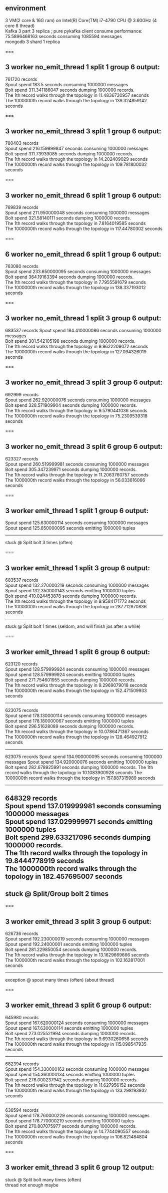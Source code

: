 environment
---
3 VM(2 core & 16G ram) on Intel(R) Core(TM) i7-4790 CPU @ 3.60GHz (4 core 8 thread)    
Kafka 3 part 3 replica ; pure pykafka client consume performance: 75.5896468163 seconds consuming 1085594 messages    
mongodb 3 shard 1 replica  

===

3 worker no_emit_thread 1 split 1 group 6 output:
---
761720 records  
Spout spend 183.5 seconds consuming 1000000 messages    
Bolt spend 311.341186047 seconds dumping 1000000 records.  
The 1th record walks through the topology in 11.4836730957 seconds  
The 1000000th record walks through the topology in 139.324859142 seconds  

===

3 worker no_emit_thread 3 split 1 group 6 output:
---
780403 records  
Spout spend 216.159999847 seconds consuming 1000000 messages  
Bolt spend 311.73939085 seconds dumping 1000000 records.  
The 1th record walks through the topology in 14.202409029 seconds  
The 1000000th record walks through the topology in 109.781800032 seconds  

===

3 worker no_emit_thread 6 split 1 group 6 output:
---
769839 records  
Spout spend 211.950000048 seconds consuming 1000000 messages  
Bolt spend 321.58140111 seconds dumping 1000000 records.  
The 1th record walks through the topology in 7.8164019585 seconds  
The 1000000th record walks through the topology in 117.44780302 seconds  

===

6 worker no_emit_thread 6 split 1 group 6 output:
---
763080 records  
Spout spend 233.650000095 seconds consuming 1000000 messages    
Bolt spend 364.19163394 seconds dumping 1000000 records.  
The 1th record walks through the topology in 7.7955591679 seconds  
The 1000000th record walks through the topology in 138.337193012 seconds  

===

3 worker no_emit_thread 1 split 3 group 6 output:
---
683537 records
Spout spend 184.410000086 seconds consuming 1000000 messages    
Bolt spend 301.542105198 seconds dumping 1000000 records.  
The 1th record walks through the topology in 9.9622209072 seconds  
The 1000000th record walks through the topology in 127.094326019 seconds  

===

3 worker no_emit_thread 3 split 3 group 6 output:
---
692999 records  
Spout spend 262.920000076 seconds consuming 1000000 messages    
Bolt spend 328.571909904 seconds dumping 1000000 records.  
The 1th record walks through the topology in 9.5790441036 seconds  
The 1000000th record walks through the topology in 75.2309539318 seconds  

===

3 worker no_emit_thread 3 split 6 group 6 output:
---
623327 records  
Spout spend 260.519999981 seconds consuming 1000000 messages  
Bolt spend 305.347239971 seconds dumping 1000000 records.  
The 1th record walks through the topology in 11.2063760757 seconds  
The 1000000th record walks through the topology in 56.033616066 seconds  

===

3 worker emit_thread 1 split 1 group 6 output:
---
Spout spend 125.630000114 seconds consuming 1000000 messages  
Spout spend 125.650000095 seconds emitting 1000000 tuples  

---
stuck @ Split bolt 3 times  (often)  

===

3 worker emit_thread 1 split 3 group 6 output:
---
683537 records  
Spout spend 132.270000219 seconds consuming 1000000 messages  
Spout spend 132.350000143 seconds emitting 1000000 tuples  
Bolt spend 410.024453878 seconds dumping 1000000 records.  
The 1th record walks through the topology in 9.9584171772 seconds  
The 1000000th record walks through the topology in 287.712870836 seconds  

---
stuck @ Split bolt 1 times  (seldom, and will finish jos after a while)  

===

3 worker emit_thread 1 split 6 group 6 output:
---
623120 records  
Spout spend 128.579999924 seconds consuming 1000000 messages  
Spout spend 128.579999924 seconds emitting 1000000 tuples  
Bolt spend 271.754601955 seconds dumping 1000000 records.  
The 1th record walks through the topology in 9.2969079018 seconds  
The 1000000th record walks through the topology in 152.471509933 seconds  

---
623075 records  
Spout spend 178.130000114 seconds consuming 1000000 messages  
Spout spend 178.180000067 seconds emitting 1000000 tuples  
Bolt spend 296.51628089 seconds dumping 1000000 records.  
The 1th record walks through the topology in 10.0786471367 seconds  
The 1000000th record walks through the topology in 128.464927912 seconds  

---
623075 records
Spout spend 134.900000095 seconds consuming 1000000 messages
Spout spend 134.920000076 seconds emitting 1000000 tuples
Bolt spend 282.678925991 seconds dumping 1000000 records.
The 1th record walks through the topology in 10.1083900928 seconds
The 1000000th record walks through the topology in 157.887315989 seconds

---
648329 records  
Spout spend 137.019999981 seconds consuming 1000000 messages  
Spout spend 137.029999971 seconds emitting 1000000 tuples  
Bolt spend 299.633217096 seconds dumping 1000000 records.  
The 1th record walks through the topology in 19.8444778919 seconds  
The 1000000th record walks through the topology in 182.457695007 seconds  
---
stuck @ Split/Group bolt 2 times  
---

===

3 worker emit_thread 3 split 3 group 6 output:
---
626736 records  
Spout spend 192.230000019 seconds consuming 1000000 messages  
Spout spend 192.24000001 seconds emitting 1000000 tuples  
Bolt spend 281.229850054 seconds dumping 1000000 records.  
The 1th record walks through the topology in 13.1629669666 seconds  
The 1000000th record walks through the topology in 102.162817001 seconds  

---
exception @ spout many times  (often) (about thread)  

===

3 worker emit_thread 3 split 6 group 6 output:
---
645980 records  
Spout spend 167.620000124 seconds consuming 1000000 messages  
Spout spend 167.630000114 seconds emitting 1000000 tuples  
Bolt spend 273.025521994 seconds dumping 1000000 records.  
The 1th record walks through the topology in 9.6930260658 seconds  
The 1000000th record walks through the topology in 115.098547935 seconds  

---
682394 records  
Spout spend 154.330000162 seconds consuming 1000000 messages  
Spout spend 154.360000134 seconds emitting 1000000 tuples  
Bolt spend 276.000237942 seconds dumping 1000000 records.  
The 1th record walks through the topology in 11.627956152 seconds  
The 1000000th record walks through the topology in 133.298193932 seconds  

---
636594 records  
Spout spend 178.760000229 seconds consuming 1000000 messages  
Spout spend 178.770000219 seconds emitting 1000000 tuples  
Bolt spend 270.807075977 seconds dumping 1000000 records.  
The 1th record walks through the topology in 14.7744090557 seconds  
The 1000000th record walks through the topology in 106.821484804 seconds  

===

3 worker emit_thread 3 split 6 group 12 output:
---
stuck @ Split bolt many times  (often)  
thread not enough maybe  

